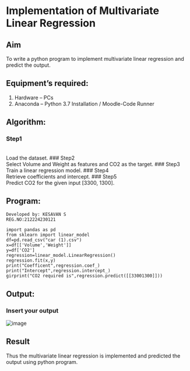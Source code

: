 # Implementation of Multivariate Linear Regression
## Aim
To write a python program to implement multivariate linear regression and predict the output.
## Equipment’s required:
1.	Hardware – PCs
2.	Anaconda – Python 3.7 Installation / Moodle-Code Runner
## Algorithm:
### Step1
<br>
Load the dataset.
### Step2
<br>
Select Volume and Weight as features and CO2 as the target.
### Step3
<br>
Train a linear regression model.
### Step4
<br>
Retrieve coefficients and intercept.
### Step5
<br>
Predict CO2 for the given input [3300, 1300].

## Program:
```
Developed by: KESAVAN S 
REG.NO:212224230121

import pandas as pd
from sklearn import linear_model
df=pd.read_csv("car (1).csv")
x=df[['Volume','Weight']]
y=df['CO2']
regression=linear_model.LinearRegression()
regression.fit(x,y)
print("Coefficent",regression.coef_)
print("Intercept",regression.intercept_)
girprint("CO2 required is",regression.predict([[33001300]]))
```
## Output:
### Insert your output
![image](https://github.com/user-attachments/assets/c65d5444-6847-4ee5-af1c-a822d5e886b8)

## Result
Thus the multivariate linear regression is implemented and predicted the output using python program.
